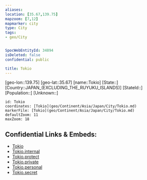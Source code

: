 ```yaml
---
aliases: 
location: [35.67,139.75]
mapzoom: [7,12] 
mapmarker: city 
type: City
tags:
- geo/City


SpocWebEntityId: 34894
isDeleted: false
confidential: public

title: Tokio
---
```

[geo-lon::139.75]
[geo-lat::35.67]
[name::Tokio]
[State::]
[Country::JAPAN_(EXCLUDING_THE_RUYUKU_ISLANDS)]
[StateId::]
[Population::]
[Unknown::]


```leaflet
id: Tokio
coordinates: [Tokio](geo/Continent/Asia/Japan/City/Tokio.md)
markerFile: [Tokio](geo/Continent/Asia/Japan/City/Tokio.md)
defaultZoom: 11 
maxZoom: 18
```


## Confidential Links & Embeds: 
- [Tokio](../../../../../../_public/geo/Continent/Asia/Japan/City/Tokio.md) 
- [Tokio.internal](../../../../../../_internal/geo/Continent/Asia/Japan/City/Tokio.internal.md) 
- [Tokio.protect](../../../../../../_protect/geo/Continent/Asia/Japan/City/Tokio.protect.md) 
- [Tokio.private](../../../../../../_private/geo/Continent/Asia/Japan/City/Tokio.private.md) 
- [Tokio.personal](../../../../../../_personal/geo/Continent/Asia/Japan/City/Tokio.personal.md) 
- [Tokio.secret](../../../../../../_secret/geo/Continent/Asia/Japan/City/Tokio.secret.md) 
